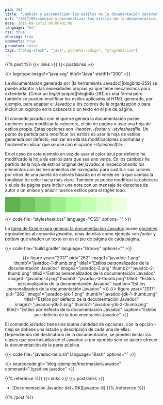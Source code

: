 ```yaml
---
pid: 262
title: "Cambiar y personalizar los estilos de la documentación Javadoc"
url: "/2017/09/cambiar-y-personalizar-los-estilos-de-la-documentacion-javadoc/"
date: 2017-09-16T22:00:00+02:00
language: "es"
rss: true
sharing: true
comments: true
promoted: false
tags: ["blog-stack", "java", planeta-codigo", "programacion"]
---
```


{{% post %}}
{{< links >}}
{{< postslinks >}}

{{< logotype image1="java.svg" title1="Java" width1="200" >}}

La documentación generada por [la herramienta Javadoc][blogbitix-259] se puede adaptar a las necesidades propias ya que tiene mecanismos para extenderla. [Crear un _taglet_ propio][blogbitix-261] es una forma pero también se pueden modificar los estilos aplicados al HTML generado, por ejemplo, para adaptar el Javadoc a los colores de la organización o para incluir un logotipo en la cabecera o un texto en el pie de página.

El comando _javadoc_ con el que se genera la documentación posee opciones para modificar la cabecera, el pie de página o usar una hoja de estilos propia. Estas opciones son  _-header_, _-footer_ y _-stylesheetfile_. Un punto de partida para modificar los estilos es usar la hoja de estilos generada por defecto, realizar en ella las modificaciones oportunas y finalmente indicar que se use con el opción _-stylesheetfile_.

En el caso de este ejemplo en vez de usar el color azul por defecto he modificado la hoja de estilos para que sea uno verde. En los cambios he partido de la hoja de estilos original del _javadoc_ e inspeccionando los elementos con las herramientas del navegador para sustituir sus colores por otros de una paleta de colores basada en el verde en la que cambia la tonalidad de color hacia más claro. También se puede modificar la cabecera y el pie de página para incluir una nota con un mensaje de derechos de autor o un enlace y añadir nuevos estilos para el _taglet_ _todo_.

<div style="float: left; width: 50px; height: 50px; background: rgb(96, 177, 79);"></div>
<div style="float: left; width: 50px; height: 50px; background: rgb(116, 197, 99);"></div>
<div style="float: left; width: 50px; height: 50px; background: rgb(136, 217, 119);"></div>
<div style="float: left; width: 50px; height: 50px; background: rgb(156, 237, 139);"></div>
<div style="float: left; width: 50px; height: 50px; background: rgb(176, 255, 159);"></div>
<div style="float: left; width: 50px; height: 50px; background: rgb(196, 255, 179);"></div>
<div style="float: left; width: 50px; height: 50px; background: rgb(216, 255, 199);"></div>
<div style="float: left; width: 50px; height: 50px; background: rgb(236, 255, 219);"></div>
<div style="clear: both;"></div>

{{< code file="stylesheet.css" language="CSS" options="" >}}

La [tarea de Gradle para generar la documentación Javadoc](https://docs.gradle.org/current/dsl/org.gradle.api.tasks.javadoc.Javadoc.html) posee [opciones](https://docs.gradle.org/current/javadoc/org/gradle/external/javadoc/StandardJavadocDocletOptions.html) equivalentes al comando _javadoc_, unas de ellas como ejemplo son _footer_ y _bottom_ que añaden un texto en en el pie de página de cada página.

{{< code file="build.gradle" language="Groovy" options="" >}}

<div class="media" style="text-align: center;">
    {{< figure year="2017" pid="262"
        image1="javadoc-1.png" thumb1="javadoc-1-thumb.png" title1="Estilos personalizados de la documentación Javadoc"
        image2="javadoc-2.png" thumb2="javadoc-2-thumb.png" title2="Estilos personalizados de la documentación Javadoc"
        image3="javadoc-3.png" thumb3="javadoc-3-thumb.png" title3="Estilos personalizados de la documentación Javadoc"
        caption="Estilos personalizados de la documentación Javadoc" >}}
    {{< figure year="2017" pid="262"
        image1="javadoc-jdk-1.png" thumb1="javadoc-jdk-1-thumb.png" title1="Estilos por defecto de la documentación Javadoc"
        image2="javadoc-jdk-2.png" thumb2="javadoc-jdk-2-thumb.png" title2="Estilos por defecto de la documentación Javadoc"
        caption="Estilos por defecto de la documentación Javadoc" >}}
</div>

El comando _javadoc_ tiene una buena cantidad de opciones, con la opción _-help_ se obtiene una listado y descripción de cada una de ellas. Dependiendo del destinatario de la documentación, se pueden limitar las clases que son incluidas en el Javadoc si por ejemplo solo se quiere ofrecer la documentación de la parte pública.

{{< code file="javadoc-help.sh" language="Bash" options="" >}}

{{< sourcecode git="blog-ejemplos/tree/master/Javadoc" command="./gradlew javadoc" >}}

{{% reference %}}
{{< links >}}
{{< postslinks >}}
* [Documentacion Javadoc del JDK][javadoc-8]
{{% /reference %}}

{{% /post %}}
